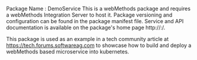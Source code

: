 Package Name : DemoService
This is a webMethods package and requires a webMethods Integration Server to host it. Package versioning and configuration can be found in the package manifest file. Service and API documentation is available on the package's home page http://<server>:<port>/<packagename>.

This package is used as an example in a tech community article at https://tech.forums.softwareag.com to showcase how to build and deploy a webMethods based microservice into kubernetes.
